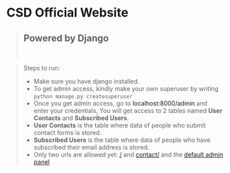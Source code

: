 # CSD Official Website
> <h2>Powered by Django</h2><br>

> Steps to run:
> * Make sure you have django installed.
> * To get admin access, kindly make your own superuser by writing <code>python manage.py createsuperuser</code>
> * Once you get admin access, go to <a>localhost:8000/admin</a> and enter your credentials, You will get access to 2 tables named <b>User Contacts</b> and <b>Subscribed Users</b>. 
> * <b>User Contacts</b> is the table where data of people who submit contact forms is stored. 
> * <b>Subscribed Users</b> is the table where data of people who have subscribed their email address is stored.
> * Only two urls are allowed yet: [/](localhose:8000) and [contact/](localhost:8000/contact) and the [default admin panel](localhost:8000/admin)